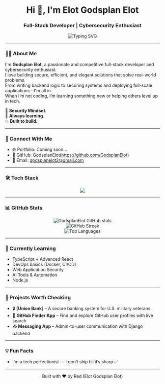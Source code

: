 <h1 align="center">Hi 👋, I'm Elot Godsplan Elot</h1>
<h3 align="center">Full-Stack Developer | Cybersecurity Enthusiast</h3>

<p align="center">
  <img src="https://readme-typing-svg.demolab.com?font=Fira+Code&size=22&pause=1000&center=true&width=435&lines=Full-Stack+Web+Developer;Cybersecurity+Enthusiast;Passionate+About+Tech+%F0%9F%92%BB;Backend+Focused+%7C+Frontend+Capable;Lifelong+Learner+%E2%9C%A8" alt="Typing SVG" />
</p>

---

### 👨‍💻 About Me

I'm **Godsplan Elot**, a passionate and competitive full-stack developer and cybersecurity enthusiast.  
I love building secure, efficient, and elegant solutions that solve real-world problems.  
From writing backend logic to securing systems and deploying full-scale applications—I'm all in.  
When I’m not coding, I’m learning something new or helping others level up in tech.  

🔐 **Security Mindset.**  
🧠 **Always learning.**  
💥 **Built to build.**

---

### 🚀 Connect With Me

- 🌐 Portfolio: Coming soon...
- 💼 GitHub: GodsplanElot(https://github.com/GodsplanElot)
- 📧 Email: godsplanelot2@gmail.com


---

### 🛠️ Tech Stack

<p align="center">
  <img src="https://skillicons.dev/icons?i=html,css,js,ts,react,nextjs,tailwind,nodejs,express,mongodb,python,django,postgresql,git,github,vscode,vercel,linux,bash" />
</p>

---

### 📊 GitHub Stats

<p align="center">
  <img src="https://github-readme-stats.vercel.app/api?username=GodsplanElot&show_icons=true&theme=tokyonight" alt="GodsplanElot GitHub stats" />
  <br />
  <img src="https://github-readme-streak-stats.herokuapp.com/?user=GodsplanElot&theme=tokyonight" alt="GitHub Streak" />
  <br />
  <img src="https://github-readme-stats.vercel.app/api/top-langs/?username=GodsplanElot&layout=compact&theme=tokyonight" alt="Top Languages" />
</p>

---

### 🧠 Currently Learning

- TypeScript + Advanced React
- DevOps basics (Docker, CI/CD)
- Web Application Security
- AI Tools & Automation
- Node.js

---

### 📁 Projects Worth Checking

- 🔒 **[Union Bank]** – A secure banking system for U.S. military veterans  
- 🔎 **GitHub Finder App** – Find and explore GitHub user profiles with live search  
- 📥 **Messaging App** – Admin-to-user communication with Django backend  

---

### 💡 Fun Facts

- I’m a tech perfectionist — I don’t ship till it’s sharp ✅  

---

<p align="center">Built with ❤️ by Red (Elot Godsplan Elot)</p>
